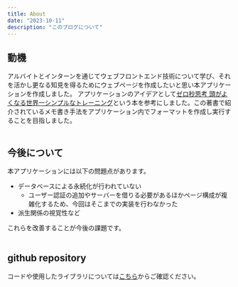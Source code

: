 ```yaml
---
title: About
date: "2023-10-11"
description: "このブログについて"
---
```


## 動機
アルバイトとインターンを通じてウェブフロントエンド技術について学び、それを活かし更なる知見を得るためにウェブページを作成したいと思い本アプリケーションを作成しました。
アプリケーションのアイデアとして[ゼロ秒思考 頭がよくなる世界一シンプルなトレーニング](https://amzn.asia/d/cHb8pDo)という本を参考にしました。この著書で紹介されているメモ書き手法をアプリケーション内でフォーマットを作成し実行することを目指しました。
<br>
<br>

## 今後について
本アプリケーションには以下の問題点があります。

 - データベースによる永続化が行われていない
   - ユーザー認証の追加やサーバーを借りる必要があるほかページ構成が複雑化するため、今回はそこまでの実装を行わなかった
 - 派生関係の視覚性など

これらを改善することが今後の課題です。
<br>
<br>

## github repository
コードや使用したライブラリについては[こちら](https://github.com/suzukeng)からご確認ください。